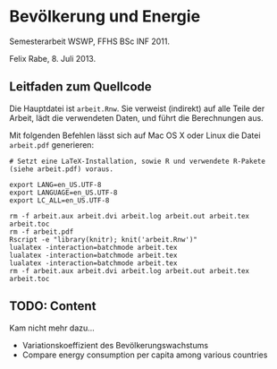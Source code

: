 Bevölkerung und Energie
=======================

Semesterarbeit WSWP, FFHS BSc INF 2011.

Felix Rabe, 8. Juli 2013.


Leitfaden zum Quellcode
-----------------------

Die Hauptdatei ist `arbeit.Rnw`.  Sie verweist (indirekt) auf alle Teile der Arbeit, lädt die verwendeten Daten, und führt die Berechnungen aus.

Mit folgenden Befehlen lässt sich auf Mac OS X oder Linux die Datei `arbeit.pdf` generieren:

    # Setzt eine LaTeX-Installation, sowie R und verwendete R-Pakete (siehe arbeit.pdf) voraus.

    export LANG=en_US.UTF-8
    export LANGUAGE=en_US.UTF-8
    export LC_ALL=en_US.UTF-8

    rm -f arbeit.aux arbeit.dvi arbeit.log arbeit.out arbeit.tex arbeit.toc
    rm -f arbeit.pdf
    Rscript -e "library(knitr); knit('arbeit.Rnw')"
    lualatex -interaction=batchmode arbeit.tex
    lualatex -interaction=batchmode arbeit.tex
    lualatex -interaction=batchmode arbeit.tex
    rm -f arbeit.aux arbeit.dvi arbeit.log arbeit.out arbeit.tex arbeit.toc


TODO: Content
-------------

Kam nicht mehr dazu...

- Variationskoeffizient des Bevölkerungswachstums
- Compare energy consumption per capita among various countries
